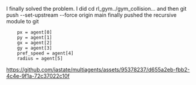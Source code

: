
I finally solved the problem. I did cd rl_gym../gym_collision... and then  git push --set-upstream --force origin main
finally pushed the recursive module to git

        px = agent[0]
        py = agent[1]
        gx = agent[2]
        gy = agent[3]
        pref_speed = agent[4]
        radius = agent[5]




https://github.com/iastate/multiagents/assets/95378237/d655a2eb-fbb2-4c4e-9f1a-72c37022c10f

